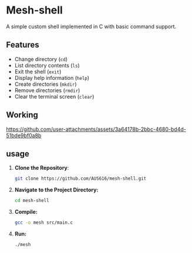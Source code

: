 # Mesh-shell
A simple custom shell implemented in C with basic command support.

## Features

- Change directory (`cd`)
- List directory contents (`ls`)
- Exit the shell (`exit`)
- Display help information (`help`)
- Create directories (`mkdir`)
- Remove directories (`rmdir`)
- Clear the terminal screen (`clear`)

## Working
https://github.com/user-attachments/assets/3a64178b-2bbc-4680-bd4d-51bde9bf0a8b

## usage
1. **Clone the Repository**:
   ```bash
   git clone https://github.com/AUS616/mesh-shell.git
2. **Navigate to the Project Directory:**
    ```bash
   cd mesh-shell 
3. **Compile:**
   ```bash
   gcc -o mesh src/main.c       

4. **Run:**
   ```bash
   ./mesh

  
